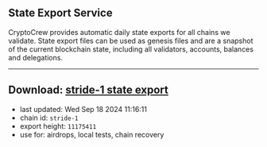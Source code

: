 ## State Export Service
CryptoCrew provides automatic daily state exports for all chains we validate. State export files can be used as genesis files and are a snapshot of the current blockchain state, including all validators, accounts, balances and delegations.

---
**Download: [stride-1 state export](https://dl-eu2.ccvalidators.com/SERVICE/stride/stride-1_export_11175411.json)**
---

- last updated: Wed Sep 18 2024 11:16:11
- chain id: `stride-1`
- export height: `11175411`
- use for: airdrops, local tests, chain recovery
